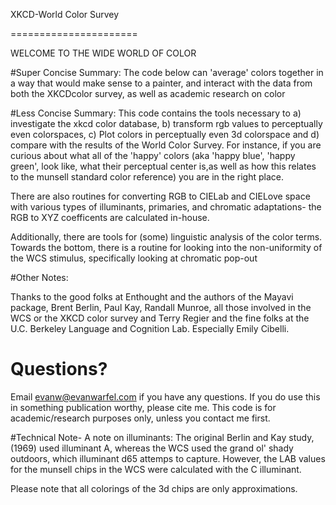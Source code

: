
XKCD-World Color Survey

======================





WELCOME TO THE WIDE WORLD OF COLOR





#Super Concise Summary: 
The code below can 'average' colors together in a way 
that would make sense to a painter, and interact with the data from both the 
XKCDcolor survey, as well as academic research on color

#Less Concise Summary: 
This code contains the tools necessary to a) investigate the xkcd color database,
 b) transform rgb values to perceptually even colorspaces,
 c) Plot colors in perceptually even 3d colorspace and d) compare with the results of the World Color Survey.
For instance, if you are curious about what all of the 'happy' colors (aka 'happy blue', 'happy green',
 look like, what their perceptual center is,as well as how this relates to the munsell standard color reference)
 you are in the right place.


There are also routines for converting RGB to CIELab and CIELove space
 with various types of illuminants, primaries, and chromatic adaptations- the 
RGB to XYZ coefficents  are calculated in-house.

Additionally, there are tools for (some) linguistic analysis of the color terms. Towards the bottom, there is a routine for looking into the non-uniformity of the WCS stimulus, specifically 
looking at chromatic pop-out


#Other Notes:

Thanks to the good folks at Enthought and the authors of the Mayavi package, 
Brent Berlin, Paul Kay, Randall Munroe, all those involved in the WCS or the XKCD color survey 
and Terry Regier and the fine folks at the U.C. Berkeley Language and Cognition Lab. Especially Emily Cibelli.


# Questions? 
Email evanw@evanwarfel.com if you have any questions. If you do use this in something publication worthy, please cite me. 
This code is for academic/research purposes only, unless you contact me first.


#Technical Note-
A note on illuminants: The original 
Berlin and Kay study,(1969) used illuminant A, whereas the WCS used the grand ol' shady outdoors, which illuminant d65 attemps to capture. However, the LAB values for the munsell chips in the WCS were calculated with the C illuminant.

Please note that all colorings of the 3d chips are only approximations.

